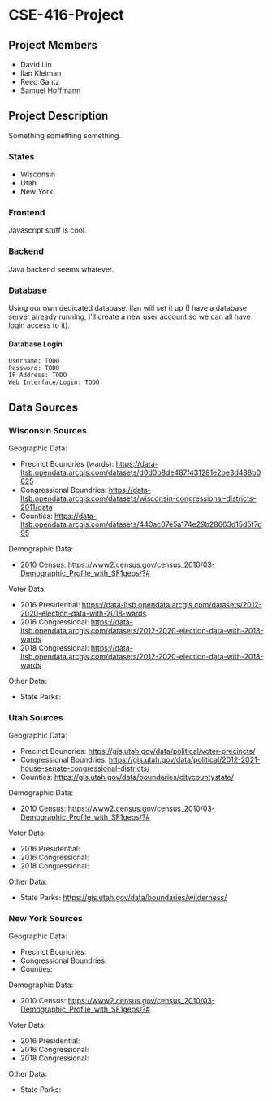 # CSE-416-Project

## Project Members

- David Lin
- Ilan Kleiman
- Reed Gantz
- Samuel Hoffmann

## Project Description

Something something something.

### States

- Wisconsin
- Utah
- New York

### Frontend

Javascript stuff is cool.

### Backend

Java backend seems whatever.

### Database

Using our own dedicated database. Ilan will set it up (I have a database server already running, I'll create a new user account so we can all have login access to it).

#### Database Login

```text
Username: TODO
Password: TODO
IP Address: TODO
Web Interface/Login: TODO
```

## Data Sources

### Wisconsin Sources

Geographic Data:
- Precinct Boundries (wards): https://data-ltsb.opendata.arcgis.com/datasets/d0d0b8de487f431281e2be3d488b0825
- Congressional Boundries: https://data-ltsb.opendata.arcgis.com/datasets/wisconsin-congressional-districts-2011/data
- Counties: https://data-ltsb.opendata.arcgis.com/datasets/440ac07e5a174e29b28663d15d5f7d95

Demographic Data:
- 2010 Census: https://www2.census.gov/census_2010/03-Demographic_Profile_with_SF1geos/?#

Voter Data:
- 2016 Presidential: https://data-ltsb.opendata.arcgis.com/datasets/2012-2020-election-data-with-2018-wards
- 2016 Congressional: https://data-ltsb.opendata.arcgis.com/datasets/2012-2020-election-data-with-2018-wards
- 2018 Congressional: https://data-ltsb.opendata.arcgis.com/datasets/2012-2020-election-data-with-2018-wards

Other Data:
- State Parks:

### Utah Sources

Geographic Data:
- Precinct Boundries: https://gis.utah.gov/data/political/voter-precincts/
- Congressional Boundries: https://gis.utah.gov/data/political/2012-2021-house-senate-congressional-districts/
- Counties: https://gis.utah.gov/data/boundaries/citycountystate/

Demographic Data:
- 2010 Census: https://www2.census.gov/census_2010/03-Demographic_Profile_with_SF1geos/?#

Voter Data:
- 2016 Presidential: 
- 2016 Congressional: 
- 2018 Congressional: 

Other Data:
- State Parks: https://gis.utah.gov/data/boundaries/wilderness/


### New York Sources

Geographic Data:
- Precinct Boundries: 
- Congressional Boundries: 
- Counties: 

Demographic Data:
- 2010 Census: https://www2.census.gov/census_2010/03-Demographic_Profile_with_SF1geos/?#

Voter Data:
- 2016 Presidential: 
- 2016 Congressional: 
- 2018 Congressional: 

Other Data:
- State Parks:



